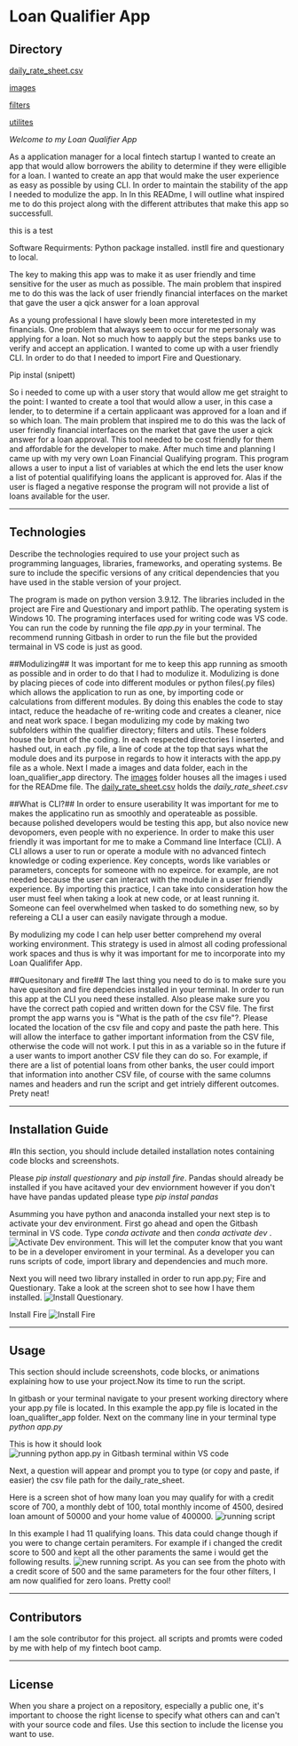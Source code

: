 # Loan Qualifier App

## Directory ##

[daily_rate_sheet.csv](data)

[images](images)

[filters](qualifier/filters)

[utilites](qualifier/utils)


*Welcome to my Loan Qualifier App*

As a application manager for a local fintech startup I wanted to create an app that would allow borrowers the ability 
to determine if they were elligible for a loan. I wanted to create an app that would make the user experience as easy as possible by using CLI. In order to maintain the stability of the app I needed to modulize the app.  In In this READme, I will outline  what inspired me to do this project along with the different attributes that make this app so successfull. 

this is a test



Software Requirments:
Python package installed. 
instll fire and questionary to local. 

The key to making this app was to make it as user friendly and time sensitive for the user as much as possible. The main problem that inspired me to do this was the lack of user friendly financial interfaces on the market that gave the user a qick answer for a loan approval

As a young professional I have slowly been more interetested in my financials. One problem that always seem to occur for me personaly was applying for a loan. Not so much how to aapply but the steps banks use to verify and accept an application. I wanted to come up with a user friendly CLI. In order to do that I needed to import Fire and Questionary.

Pip instal (snipett)

So i needed to come up with a user story that would allow me get straight to the point: I wanted to create a tool that would allow a user, in this case a lender,  to to determine if a certain applicaant was approved for a loan and if so which loan.   The main problem that inspired me to do this was the lack of user friendly financial interfaces on the market that gave the user a qick answer for a loan approval. This tool needed to be cost friendly for them and affordable for the developer to make. After much time and planning I came up with my very own Loan Financial Qualifying program. This program allows a user to input a list of variables at which the end lets the user know a list of potential qualififying loans the applicant is approved for. Alas if the user is flaged a negative response the program will not provide a list of loans available for the user. 



---

## Technologies



Describe the technologies required to use your project such as programming languages, libraries, frameworks, and operating systems. Be sure to include the specific versions of any critical dependencies that you have used in the stable version of your project.

The program is made on python version 3.9.12. The libraries included in the project are Fire and Questionary and import pathlib. The operating system is Windows 10. The programing interfaces used for writing code was VS code. You can run the code by running the file *app.py* in your terminal. The recommend running Gitbash in order to run the file but the provided termainal in VS code is just as good. 

##Modulizing##
 It was important for me to keep this app running as smooth as possible and in order to do that I had to modulize it.  Modulizing is done by placing pieces of code into different modules or python files(.py files) which allows the application to run as one, by importing code or calculations from different modules.  By doing this enables the code to stay intact, reduce the headache of re-writing code and creates a cleaner, nice and neat work space.  I began modulizing my code by making two subfolders within the qualifier directory; filters and utils. These folders house the brunt of the coding.  In each respected directories I inserted, and hashed out, in each .py file, a line of code at the top that says what the module does and its purpose in regards to how it interacts with the app.py file as a whole. Next I made a images and data folder, each in the loan_qualifier_app directory. The [images](images) folder houses all the images i used for the READme file. The [daily_rate_sheet.csv](data) holds the *daily_rate_sheet.csv*

 ##What is CLI?##
In order to ensure userability It was important for me to makes the applicatino run as smoothly and operateable as possible. 
because polished developers would be testing this app, but also novice new devopomers, even people with no experience. In order to make this user friendly it was important for me to make a Command line Interface (CLI). A CLI allows a user to run or operate a module with no advanced fintech knowledge or coding experience.  Key concepts, words like variables or parameters, concepts for someone with no expeirce. for example, are not needed because the user can interact with the module in a user friendly experience. By importing this practice, I can take into consideration how the user must feel when taking a look at new code, or at least running it. Someone can feel overwhelmed when tasked to do something new, so by refereing a CLI a user can easily navigate through a modue. 

 By modulizing my code I can help user better comprehend my overal working environment. This strategy is used in almost all coding professional work spaces and thus is why it was important for me to incorporate into my Loan Qualififer App. 


##Quesitonary and fire##
The last thing you need to do is to make sure you have quesiton and fire dependcies installed in your terminal. In order to run this app at the CLI you need these installed. Also please make sure you have the correct path copied and written down for the CSV file. The first prompt the app warns you is "What is the path of the csv file"?. Please located the location of the csv file and copy and paste the path here. This will allow the interface to gather important information from the CSV file, otherwise the code will not work. I put this in as a variable so in the future if a user wants to import another CSV file they can do so. For example, if there are a list of potential loans from other banks, the user could import that information into another CSV file, of course with the same columns names and headers and run the script and get intriely different outcomes. Prety neat!



---

## Installation Guide


#In this section, you should include detailed installation notes containing code blocks and screenshots.

Please *pip install questionary* and *pip install fire*. Pandas should already be installed if you have acitaved your dev enviornment however if you don't have have pandas updated please type *pip instal pandas*

Asumming you have python and anaconda installed your next step is to activate your dev environment. First go ahead and open the Gitbash terminal in VS code. Type *conda activate* and then *conda activate dev* . ![Activate Dev environment.](images/conda_activate_dev.png)
This will let the computer know that you want to be in a developer enviroment in your terminal. As a developer you can runs scripts of code, import library and dependencies and much more.  

Next you will need two library installed in order to run app.py; Fire and Questionary. Take a look at the screen shot to see how I have them installed. 
![Install Questionary.](images/install_questionary.png)

Install Fire
![Install Fire](images/install_fire.png)




---

## Usage
This section should include screenshots, code blocks, or animations explaining how to use your project.Now its time to run the script. 



In gitbash or your terminal navigate to your present working directory where your app.py file is located. In this example the app.py file is located in the loan_qualifter_app folder. Next on the commany line in your terminal type *python app.py*

This is how it should look ![running python app.py in Gitbash terminal within VS code](images/running_python_app.png)

Next, a question will appear and prompt you to type (or copy and paste, if easier) the csv file path for the daily_rate_sheet. 

Here is a screen shot of how many loan you may qualify for with a credit score of 700, a monthly debt of 100, total monthly income of 4500, desired loan amount of 50000 and your home value of 400000. ![running script](images/app.png)

In this example I had 11 qualifying loans. This data could change though if you were to change certain peramiters. For example if i changed the credit score to 500 and kept all the other paraments the same i would get the following results. ![new running script](images/adjust_run_app.png). As you can see from the photo with a credit score of 500 and the same parameters for the four other filters, I am now qualified for zero loans. Pretty cool!


---

## Contributors

I am the sole contributor for this project. all scripts and promts were coded by me with help of my fintech boot camp. 


---

## License

When you share a project on a repository, especially a public one, it's important to choose the right license to specify what others can and can't with your source code and files. Use this section to include the license you want to use.
